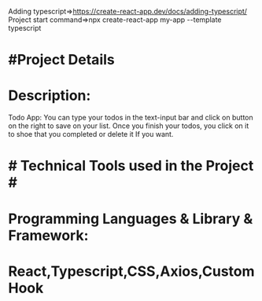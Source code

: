 Adding typescript=>https://create-react-app.dev/docs/adding-typescript/
Project start command=>npx create-react-app my-app --template typescript

# #Project Details
# Description:
 Todo App: You can type your todos in the text-input bar and click on button on the right to save on your list.
 Once you finish your todos, you click on it to shoe that you completed or delete it If you want.
# # Technical Tools  used in the Project # #
 # Programming Languages & Library & Framework: 

  # React,Typescript,CSS,Axios,CustomHook # 
 

